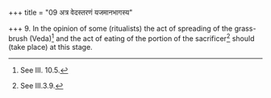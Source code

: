 +++
title = "09 अत्र वेदस्तरणं यजमानभागस्य"

+++
9. In the opinion of some (ritualists) the act of spreading of the grass-brush (Veda)[^1] and the act of eating of the portion of the sacrificer[^2] should (take place) at this stage.  


[^1]: See III. 10.5.  

[^2]: See III.3.9.  
